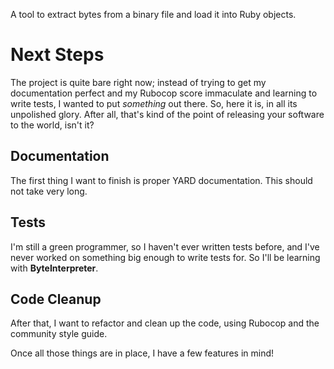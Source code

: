A tool to extract bytes from a binary file and load it into Ruby objects.
# Next Steps
The project is quite bare right now; instead of trying to get my documentation
perfect and my Rubocop score immaculate and learning to write tests, I wanted to
put *something* out there. So, here it is, in all its unpolished glory. After all,
that's kind of the point of releasing your software to the world, isn't it?

## Documentation
The first thing I want to finish is proper YARD documentation. This should not
take very long.

## Tests
I'm still a green programmer, so I haven't ever written tests before, and I've
never worked on something big enough to write tests for. So I'll be learning with
**ByteInterpreter**.

## Code Cleanup
After that, I want to refactor and clean up the code, using Rubocop and the
community style guide.

Once all those things are in place, I have a few features in mind!
